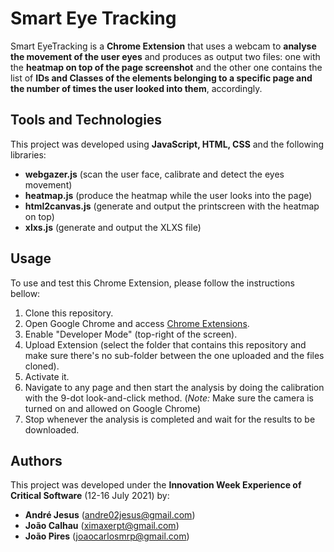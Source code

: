 # Smart Eye Tracking

Smart EyeTracking is a **Chrome Extension** that uses a webcam to **analyse the movement of the user eyes** and produces as output two files: one with the **heatmap on top of the page screenshot** and the other one contains the list of **IDs and Classes of the elements belonging to a specific page and the number of times the user looked into them**, accordingly.

## Tools and Technologies

This project was developed using **JavaScript, HTML, CSS** and the following libraries:

- **webgazer.js** (scan the user face, calibrate and detect the eyes movement)
- **heatmap.js** (produce the heatmap while the user looks into the page)
- **html2canvas.js** (generate and output the printscreen with the heatmap on top)
- **xlxs.js** (generate and output the XLXS file)

## Usage

To use and test this Chrome Extension, please follow the instructions bellow:

1. Clone this repository.
2. Open Google Chrome and access [Chrome Extensions](chrome://extensions).
3. Enable "Developer Mode" (top-right of the screen).
4. Upload Extension (select the folder that contains this repository and make sure there's no sub-folder between the one uploaded and the files cloned).
5. Activate it.
6. Navigate to any page and then start the analysis by doing the calibration with the 9-dot look-and-click method. (*Note:* Make sure the camera is turned on and allowed on Google Chrome)
7. Stop whenever the analysis is completed and wait for the results to be downloaded.

## Authors

This project was developed under the **Innovation Week Experience of Critical Software** (12-16 July 2021) by:

- **André Jesus** (andre02jesus@gmail.com)
- **João Calhau** (ximaxerpt@gmail.com)
- **João Pires** (joaocarlosmrp@gmail.com)
